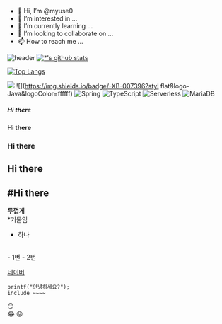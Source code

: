 - 👋 Hi, I’m @myuse0
- 👀 I’m interested in ...
- 🌱 I’m currently learning ...
- 💞️ I’m looking to collaborate on ...
- 📫 How to reach me ...

<!---
myuse0/myuse0 is a ✨ special ✨ repository because its `README.md` (this file) appears on your GitHub profile.
You can click the Preview link to take a look at your changes.
--->



![header](https://capsule-render.vercel.app/api?type=wave&color=auto&height=300&section=header&text=2&%20&fontSize=90)
[![*'s github stats](https://github-readme-stats.vercel.app/api?username=DangtangEee)](https://github.com/myuse0)

[![Top Langs](https://github-readme-stats.vercel.app/api/top-langs/?username=DangtangEee)](https://github.com/DangtangEee/github-readme-stats)

![](https://img.shields.io/badge/-C-123456?style-flat-square&logo-C&logoColor-black)
![](https://img.shields.io/badge/-XB-007396?styl flat&logo-Java&logoColor=ffffff)
![Spring](https://img.shields.io/badge/-Spring-6DB33F?style-for-the-badge&logo=Spring&logoColor=white)
![TypeScript](https://img.shields.io/badge/-TypeScript-3178C6?style-flat-square&logo-TypeScript&logoColor=white) ![Serverless](https://img.shields.io/badge/-Serverless-FD5750?style-flat-square&logo-Serverless&logoColor=magenta)
![MariaDB](https://img.shields.io/badge/-MariaDB-1F305F?style-flat-square&logo-mariadb&logoColor-white)
##### Hi there
#### Hi there
### Hi there
## Hi there
#Hi there
---
**두껍게** <br>
*기물임<br>
+ 하나
<br>
- 1번
- 2번

[네이버](https://naver.com)
```
printf("안녕하세요?");
include ~~~~
```
:smirk: <br>
:joy:
:rage:
